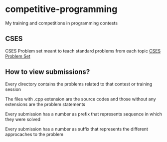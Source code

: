 # competitive-programming
My training and competitions in programming contests

## CSES
CSES Problem set meant to teach standard problems from each topic
[CSES Problem Set](https://cses.fi/problemset/ "CSES Problem Set")

## How to view submissions?
Every directory contains the problems related to that contest or training session

The files with .cpp extension are the source codes and those without any extensions are the problem statements

Every submission has a number as prefix that represents sequence in which they were solved

Every submission has a number as suffix that represents the different approcaches to the problem
